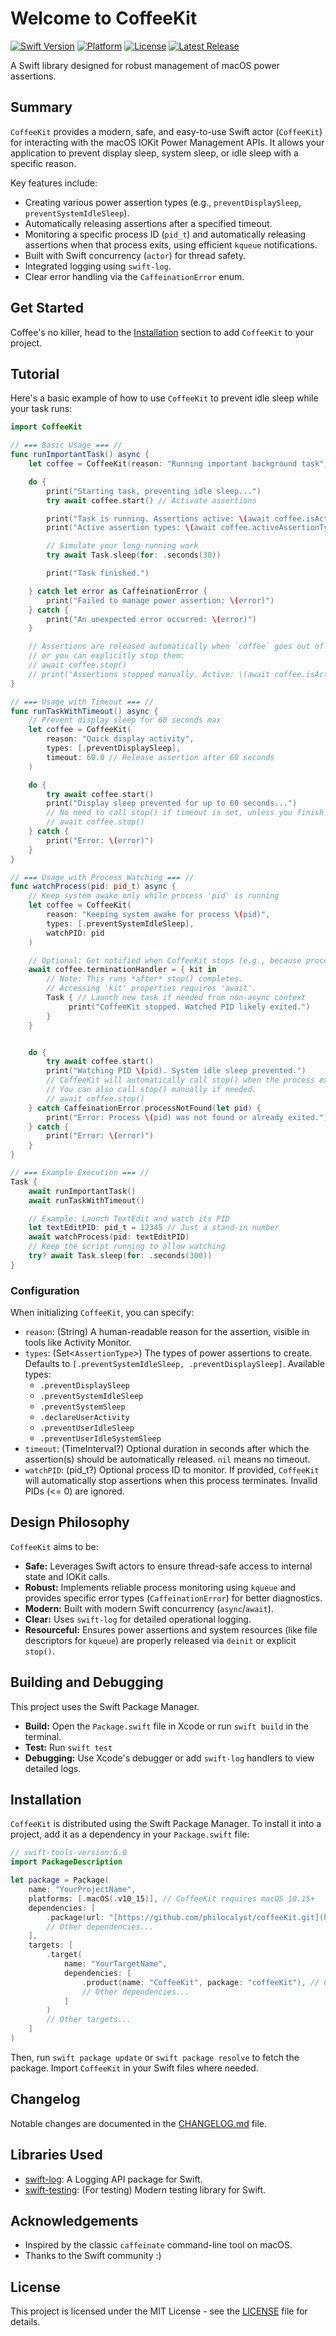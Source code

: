 # Welcome to CoffeeKit

[![Swift Version](https://img.shields.io/badge/Swift-6.0-orange.svg)](https://swift.org)
[![Platform](https://img.shields.io/badge/platform-macOS%2010.15%2B-lightgrey.svg)](https://developer.apple.com/macOS)
[![License](https://img.shields.io/badge/License-MIT-blue.svg)](LICENSE) [![Latest Release](https://img.shields.io/github/v/release/philocalyst/coffeeKit?include_prereleases)](https://github.com/philocalyst/coffeeKit/releases)

A Swift library designed for robust management of macOS power assertions.

## Summary

`CoffeeKit` provides a modern, safe, and easy-to-use Swift actor (`CoffeeKit`) for interacting with the macOS IOKit Power Management APIs. It allows your application to prevent display sleep, system sleep, or idle sleep with a specific reason.

Key features include:
* Creating various power assertion types (e.g., `preventDisplaySleep`, `preventSystemIdleSleep`).
* Automatically releasing assertions after a specified timeout.
* Monitoring a specific process ID (`pid_t`) and automatically releasing assertions when that process exits, using efficient `kqueue` notifications.
* Built with Swift concurrency (`actor`) for thread safety.
* Integrated logging using `swift-log`.
* Clear error handling via the `CaffeinationError` enum.

## Get Started

Coffee's no killer, head to the [Installation](#installation) section to add `CoffeeKit` to your project.

## Tutorial

Here's a basic example of how to use `CoffeeKit` to prevent idle sleep while your task runs:

```swift
import CoffeeKit

// ▰▰▰ Basic Usage ▰▰▰ //
func runImportantTask() async {
    let coffee = CoffeeKit(reason: "Running important background task")

    do {
        print("Starting task, preventing idle sleep...")
        try await coffee.start() // Activate assertions

        print("Task is running. Assertions active: \(await coffee.isActive)")
        print("Active assertion types: \(await coffee.activeAssertionTypes)")

        // Simulate your long-running work
        try await Task.sleep(for: .seconds(30))

        print("Task finished.")

    } catch let error as CaffeinationError {
        print("Failed to manage power assertion: \(error)")
    } catch {
        print("An unexpected error occurred: \(error)")
    }

    // Assertions are released automatically when `coffee` goes out of scope (deinit)
    // or you can explicitly stop them:
    // await coffee.stop()
    // print("Assertions stopped manually. Active: \(await coffee.isActive)")
}

// ▰▰▰ Usage with Timeout ▰▰▰ //
func runTaskWithTimeout() async {
    // Prevent display sleep for 60 seconds max
    let coffee = CoffeeKit(
        reason: "Quick display activity",
        types: [.preventDisplaySleep],
        timeout: 60.0 // Release assertion after 60 seconds
    )

    do {
        try await coffee.start()
        print("Display sleep prevented for up to 60 seconds...")
        // No need to call stop() if timeout is set, unless you finish early
        // await coffee.stop()
    } catch {
        print("Error: \(error)")
    }
}

// ▰▰▰ Usage with Process Watching ▰▰▰ //
func watchProcess(pid: pid_t) async {
    // Keep system awake only while process 'pid' is running
    let coffee = CoffeeKit(
        reason: "Keeping system awake for process \(pid)",
        types: [.preventSystemIdleSleep],
        watchPID: pid
    )

    // Optional: Get notified when CoffeeKit stops (e.g., because process ended)
    await coffee.terminationHandler = { kit in
        // Note: This runs *after* stop() completes.
        // Accessing 'kit' properties requires 'await'.
        Task { // Launch new task if needed from non-async context
             print("CoffeeKit stopped. Watched PID likely exited.")
        }
    }


    do {
        try await coffee.start()
        print("Watching PID \(pid). System idle sleep prevented.")
        // CoffeeKit will automatically call stop() when the process exits.
        // You can also call stop() manually if needed.
        // await coffee.stop()
    } catch CaffeinationError.processNotFound(let pid) {
        print("Error: Process \(pid) was not found or already exited.")
    } catch {
        print("Error: \(error)")
    }
}

// ▰▰▰ Example Execution ▰▰▰ //
Task {
    await runImportantTask()
    await runTaskWithTimeout()

    // Example: Launch TextEdit and watch its PID
    let textEditPID: pid_t = 12345 // Just a stand-in number
    await watchProcess(pid: textEditPID)
    // Keep the script running to allow watching
    try? await Task.sleep(for: .seconds(300))
}
````

### Configuration

When initializing `CoffeeKit`, you can specify:

  * `reason`: (String) A human-readable reason for the assertion, visible in tools like Activity Monitor.
  * `types`: (Set\<`AssertionType`\>) The types of power assertions to create. Defaults to `[.preventSystemIdleSleep, .preventDisplaySleep]`. Available types:
      * `.preventDisplaySleep`
      * `.preventSystemIdleSleep`
      * `.preventSystemSleep` 
      * `.declareUserActivity`
      * `.preventUserIdleSleep`
      * `.preventUserIdleSystemSleep`
  * `timeout`: (TimeInterval?) Optional duration in seconds after which the assertion(s) should be automatically released. `nil` means no timeout.
  * `watchPID`: (pid\_t?) Optional process ID to monitor. If provided, `CoffeeKit` will automatically stop assertions when this process terminates. Invalid PIDs (\<= 0) are ignored.

## Design Philosophy

`CoffeeKit` aims to be:

  * **Safe:** Leverages Swift actors to ensure thread-safe access to internal state and IOKit calls.
  * **Robust:** Implements reliable process monitoring using `kqueue` and provides specific error types (`CaffeinationError`) for better diagnostics.
  * **Modern:** Built with modern Swift concurrency (`async`/`await`).
  * **Clear:** Uses `swift-log` for detailed operational logging.
  * **Resourceful:** Ensures power assertions and system resources (like file descriptors for `kqueue`) are properly released via `deinit` or explicit `stop()`.

## Building and Debugging

This project uses the Swift Package Manager.

  * **Build:** Open the `Package.swift` file in Xcode or run `swift build` in the terminal.
  * **Test:** Run `swift test`
  * **Debugging:** Use Xcode's debugger or add `swift-log` handlers to view detailed logs.

## Installation

`CoffeeKit` is distributed using the Swift Package Manager. To install it into a project, add it as a dependency in your `Package.swift` file:

```swift
// swift-tools-version:6.0
import PackageDescription

let package = Package(
    name: "YourProjectName",
    platforms: [.macOS(.v10_15)], // CoffeeKit requires macOS 10.15+
    dependencies: [
        .package(url: "[https://github.com/philocalyst/coffeeKit.git](https://github.com/philocalyst/coffeeKit.git)", from: "0.1.0") // Replace with desired version or branch
        // Other dependencies...
    ],
    targets: [
        .target(
            name: "YourTargetName",
            dependencies: [
                .product(name: "CoffeeKit", package: "coffeeKit"), // Corrected product name
                // Other dependencies...
            ]
        )
        // Other targets...
    ]
)
```

Then, run `swift package update` or `swift package resolve` to fetch the package. Import `CoffeeKit` in your Swift files where needed.

## Changelog

Notable changes are documented in the [CHANGELOG.md](CHANGELOG.md) file.

## Libraries Used

  * [swift-log](https://github.com/apple/swift-log): A Logging API package for Swift.
  * [swift-testing](https://www.google.com/search?q=https://github.com/apple/swift-testing): (For testing) Modern testing library for Swift.

## Acknowledgements

  * Inspired by the classic `caffeinate` command-line tool on macOS.
  * Thanks to the Swift community :)

## License

This project is licensed under the MIT License - see the [LICENSE](LICENSE) file for details.
